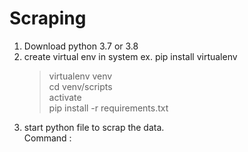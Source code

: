 # Scraping

1. Download python 3.7 or 3.8
2. create virtual env in system
   ex. pip install virtualenv
     > virtualenv venv \
      cd venv/scripts \
      activate \
      pip install -r requirements.txt 
3. start python file to scrap the data.\
   Command : 